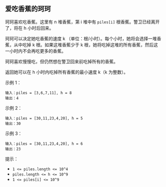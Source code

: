 ## 爱吃香蕉的珂珂

珂珂喜欢吃香蕉。这里有 n 堆香蕉，第 i 堆中有 `piles[i]` 根香蕉。警卫已经离开了，将在 h 小时后回来。

珂珂可以决定她吃香蕉的速度 k （单位：根/小时）。每个小时，她将会选择一堆香蕉，从中吃掉 k 根。如果这堆香蕉少于 k 根，她将吃掉这堆的所有香蕉，然后这一小时内不会再吃更多的香蕉。

珂珂喜欢慢慢吃，但仍然想在警卫回来前吃掉所有的香蕉。

返回她可以在 h 小时内吃掉所有香蕉的最小速度 k（k 为整数）。

 

示例 1：

```
输入：piles = [3,6,7,11], h = 8
输出：4
```

示例 2：

```
输入：piles = [30,11,23,4,20], h = 5
输出：30
```

示例 3：

```
输入：piles = [30,11,23,4,20], h = 6
输出：23
```

提示：

* `1 <= piles.length <= 10^4`
* `piles.length <= h <= 10^9`
* `1 <= piles[i] <= 10^9`
